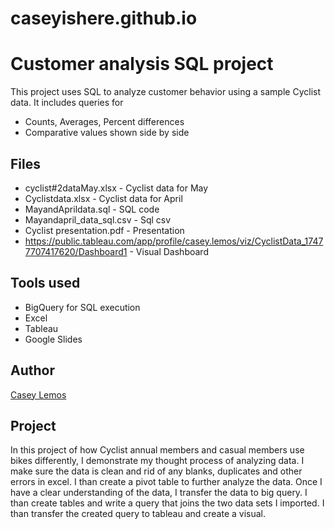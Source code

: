 # caseyishere.github.io
# Customer analysis SQL project
This project uses SQL to analyze customer behavior using a sample Cyclist data. It includes queries for
- Counts, Averages, Percent differences
- Comparative values shown side by side

## Files
- cyclist#2dataMay.xlsx - Cyclist data for May
- Cyclistdata.xlsx - Cyclist data for April
- MayandAprildata.sql - SQL code
- Mayandapril_data_sql.csv - Sql csv
- Cyclist presentation.pdf - Presentation
- https://public.tableau.com/app/profile/casey.lemos/viz/CyclistData_17477707417620/Dashboard1 - Visual Dashboard

## Tools used
- BigQuery for SQL execution
- Excel 
- Tableau
- Google Slides

## Author
[Casey Lemos](https://github.com/caseyishere)

## Project



In this project of how Cyclist annual members and casual members use bikes differently, I demonstrate my thought process of analyzing data. I make sure the data is clean and rid of any blanks, duplicates and other errors in excel. I than create a pivot table to further analyze the data. Once I have a clear understanding of the data, I transfer the data to big query. I than create tables and write a query that joins the two data sets I imported. I than transfer the created query to tableau and create a visual. 
